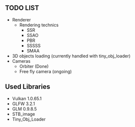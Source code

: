 ## TODO LIST

* Renderer
    * Rendering technics
	    * SSR
		* SSAO
		* PBR
		* SSSSS
		* SMAA
* 3D objects loading (currently handled with tiny_obj_loader)
* Cameras
    * Orbiter (Done)
	* Free fly camera (ongoing)

## Used Libraries

* Vulkan 1.0.65.1
* GLFW 3.2.1
* GLM 0.9.8.5
* STB_image
* Tiny_Obj_Loader